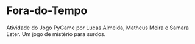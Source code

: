 # Fora-do-Tempo
Atividade do Jogo PyGame por Lucas Almeida, Matheus Meira e Samara Ester.
Um jogo de mistério para surdos.

